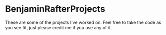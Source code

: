 # BenjaminRafterProjects
These are some of the projects I've worked on. Feel free to take the code as you see fit, just please credit me if you use any of it.
